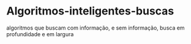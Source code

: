 # Algoritmos-inteligentes-buscas
algoritmos que buscam com informação, e sem informação, busca em profundidade e em largura
